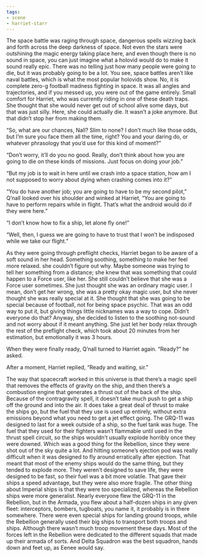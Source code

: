 ```yaml
---
tags:
- scene
- harriet-starr
---
```


The space battle was raging through space, dangerous spells wizzing back
and forth across the deep darkness of space. Not even the stars were
outshining the magic energy taking place here, and even though there is
no sound in space, you can just imagine what a holovid would do to make
it sound really epic. There was no telling just how many people were
going to die, but it was probably going to be a lot. You see, space
battles aren’t like naval battles, which is what the most popular
holovids show. No, it is complete zero-g football madness fighting in
space. It was all angles and trajectories, and if you messed up, you
were out of the game entirely. Small comfort for Harriet, who was
currently riding in one of these death traps. She thought that she would
never get out of school alive some days, but that was just silly. Here,
she could actually die. It wasn’t a joke anymore. But that didn’t stop
her from making them.

“So, what are our chances, Nall? Slim to none? I don’t much like those
odds, but I’m sure you face them all the time, right? You and your
daring do, or whatever phrasology that you’d use for this kind of
moment?”

“Don’t worry, it’ll do you no good. Really, don’t think about how you
are going to die on these kinds of missions. Just focus on doing your
job.”

“But my job is to wait in here until we crash into a space station, how
am I not supposed to worry about dying when crashing comes into it?”

“You do have another job; you are going to have to be my second pilot,”
Q’nall looked over his shoulder and winked at Harriet, “You are going to
have to perform repairs while in flight. That’s what the android would
do if they were here.”

“I don’t know how to fix a ship, let alone fly one!”

“Well, then, I guess we are going to have to trust that I won’t be
indisposed while we take our flight.”

As they were going through preflight checks, Harriet began to be aware
of a soft sound in her head. Something soothing, something to make her
feel more relaxed. she couldn’t figure out why. Maybe someone was trying
to tell her something from a distance; she knew that was something that
could happen to a Force user, like her. She still couldn’t believe that
she was a Force user sometimes. She just thought she was an ordinary
magic user. I mean, don’t get her wrong, she was a pretty okay magic
user, but she never thought she was really special at it. She thought
that she was going to be special because of football, not for being
space psychic. That was an odd way to put it, but giving things little
nicknames was a way to cope. Didn’t everyone do that? Anyway, she
decided to listen to the soothing not-sound and not worry about if it
meant anything. She just let her body relax through the rest of the
preflight check, which took about 20 minutes from her estimation, but
emotionally it was 3 hours.

When they were finally ready, Q’nall turned to Harriet again. “Ready?”
he asked.

After a moment, Harriet replied, “Ready and waiting, sir.”

The way that spacecraft worked in this universe is that there’s a magic
spell that removes the effects of gravity on the ship, and then there’s
a combustion engine that generates a thrust out of the back of the ship.
Because of the contragravity spell, it doesn’t take much push to get a
ship off the ground and into the air. It does take a great deal of
thrust to make the ships go, but the fuel that they use is used up
entirely, without extra emissions beyond what you need to get a jet
effect going. The GRQ-11 was designed to last for a week outside of a
ship, so the fuel tank was huge. The fuel that they used for their
fighters wasn’t flammable until used in the thrust spell circuit, so the
ships wouldn’t usually explode horribly once they were downed. Which was
a good thing for the Rebellion, since they were shot out of the sky
quite a lot. And hitting someone’s ejection pod was really difficult
when it was designed to fly around erratically after ejection. That
meant that most of the enemy ships would do the same thing, but they
tended to explode more. They weren’t designed to save life, they were
designed to be fast, so their fuel was a bit more volatile. That gave
their ships a speed advantage, but they were also more fragile. The
other thing about Imperial ships is that they were too specialized,
whereas the Rebellion ships were more generalist. Nearly everyone flew
the GRQ-11 in the Rebellion, but in the Armada, you flew about a
half-dozen ships in any given fleet: interceptors, bombers, tugboats,
you name it, it probably is in there somewhere. There were even special
ships for landing ground troops, while the Rebellion generally used
their big ships to transport both troops and ships. Although there
wasn’t much troop movement these days. Most of the forces left in the
Rebellion were dedicated to the different squads that made up their
armada of sorts. And Delta Squadron was the best squadron, hands down
and feet up, as Eenee would say.
